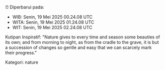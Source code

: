 ⏰ Diperbarui pada:
- WIB: Senin, 19 Mei 2025 00.24.08 UTC
- WITA: Senin, 19 Mei 2025 01.24.08 UTC
- WIT: Senin, 19 Mei 2025 02.24.08 UTC

Kutipan Inspiratif:
"Nature gives to every time and season some beauties of its own; and from morning to night, as from the cradle to the grave, it is but a succession of changes so gentle and easy that we can scarcely mark their progress."


Kategori: nature

